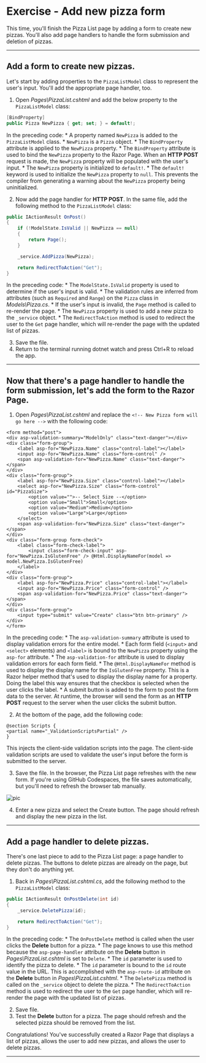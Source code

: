 # Exercise - Add new pizza form
This time, you'll finish the Pizza List page by adding a form to create new pizzas. You'll also add page handlers to handle the form submission and deletion of pizzas.

-----
## Add a form to create new pizzas.
Let's start by adding properties to the `PizzaListModel` class to represent the user's input. You'll add the appropriate page handler, too.

1. Open *Pages\PizzaList.cshtml* and add the below property to the `PizzaListModel` class:
```cs
[BindProperty]
public Pizza NewPizza { get; set; } = default!;
```
In the preceding code:
    * A property named `NewPizza` is added to the `PizzaListModel` class.
        * `NewPizza` is a `Pizza` object.
    * The `BindProperty` attribute is applied to the `NewPizza` property.
        * The `BindProperty` attribute is used to bind the `NewPizza` property to the Razor Page. When an **HTTP POST** request is made, the `NewPizza` property will be populated with the user's input.
    * The `NewPizza` property is initialized to `default!`.
        * The `default!` keyword is used to initialize the `NewPizza` property to `null`. This prevents the compiler from generating a warning about the `NewPizza` property being uninitialized.

2. Now add the page handler for **HTTP POST**. In the same file, add the following method to the `PizzaListModel` class:
```cs
public IActionResult OnPost()
{
    if (!ModelState.IsValid || NewPizza == null)
    {
        return Page();
    }

    _service.AddPizza(NewPizza);

    return RedirectToAction("Get");
}
```
In the preceding code:
    * The `ModelState.IsValid` property is used to determine if the user's input is valid.
        * The validation rules are inferred from attributes (such as `Required` and `Range`) on the `Pizza` class in *Models\Pizza.cs*.
        * If the user's input is invalid, the `Page` method is called to re-render the page.
    * The `NewPizza` property is used to add a new pizza to the `_service` object.
    * The `RedirectToAction` method is used to redirect the user to the `Get` page handler, which will re-render the page with the updated list of pizzas.

3. Save the file.
4. Return to the terminal running dotnet watch and press Ctrl+R to reload the app.

-------
## Now that there's a page handler to handle the form submission, let's add the form to the Razor Page.
1. Open *Pages\PizzaList.cshtml* and replace the `<!-- New Pizza form will go here -->` with the following code:
```razor
<form method="post">
<div asp-validation-summary="ModelOnly" class="text-danger"></div>
<div class="form-group">
    <label asp-for="NewPizza.Name" class="control-label"></label>
    <input asp-for="NewPizza.Name" class="form-control" />
    <span asp-validation-for="NewPizza.Name" class="text-danger"></span>
</div>
<div class="form-group">
    <label asp-for="NewPizza.Size" class="control-label"></label>
    <select asp-for="NewPizza.Size" class="form-control" id="PizzaSize">
        <option value="">-- Select Size --</option>
        <option value="Small">Small</option>
        <option value="Medium">Medium</option>
        <option value="Large">Large</option>
    </select>
    <span asp-validation-for="NewPizza.Size" class="text-danger"></span>
</div>
<div class="form-group form-check">
    <label class="form-check-label">
        <input class="form-check-input" asp-for="NewPizza.IsGlutenFree" /> @Html.DisplayNameFor(model => model.NewPizza.IsGlutenFree)
    </label>
</div>
<div class="form-group">
    <label asp-for="NewPizza.Price" class="control-label"></label>
    <input asp-for="NewPizza.Price" class="form-control" />
    <span asp-validation-for="NewPizza.Price" class="text-danger"></span>
</div>
<div class="form-group">
    <input type="submit" value="Create" class="btn btn-primary" />
</div>
</form>
```
In the preceding code:
    * The `asp-validation-summary` attribute is used to display validation errors for the entire model.
    * Each form field (`<input>` and `<select>` elements) and `<label>` is bound to the `NewPizza` property using the `asp-for` attribute.
    * The `asp-validation-for` attribute is used to display validation errors for each form field.
    * The `@Html.DisplayNameFor` method is used to display the display name for the `IsGlutenFree` property. This is a Razor helper method that's used to display the display name for a property. Doing the label this way ensures that the checkbox is selected when the user clicks the label.
    * A submit button is added to the form to post the form data to the server. At runtime, the browser will send the form as an **HTTP POST** request to the server when the user clicks the submit button.

2. At the bottom of the page, add the following code:
```razor
@section Scripts {
<partial name="_ValidationScriptsPartial" />
}
```
This injects the client-side validation scripts into the page. The client-side validation scripts are used to validate the user's input before the form is submitted to the server.

3. Save the file. In the browser, the Pizza List page refreshes with the new form. If you're using GitHub Codespaces, the file saves automatically, but you'll need to refresh the browser tab manually.

![pic](https://learn.microsoft.com/en-us/training/aspnetcore/create-razor-pages-aspnet-core/media/pizza-list-with-form.png)

4. Enter a new pizza and select the Create button. The page should refresh and display the new pizza in the list.

-----
## Add a page handler to delete pizzas.
There's one last piece to add to the Pizza List page: a page handler to delete pizzas. The buttons to delete pizzas are already on the page, but they don't do anything yet.

1. Back in *Pages\PizzaList.cshtml.cs*, add the following method to the `PizzaListModel` class:
```cs
public IActionResult OnPostDelete(int id)
{
    _service.DeletePizza(id);

    return RedirectToAction("Get");
}
```
In the preceding code:
    * The `OnPostDelete` method is called when the user clicks the **Delete** button for a pizza.
        * The page knows to use this method because the `asp-page-handler` attribute on the **Delete** button in *Pages\PizzaList.cshtml* is set to `Delete`.
    * The `id` parameter is used to identify the pizza to delete.
        * The `id` parameter is bound to the `id` route value in the URL. This is accomplished with the `asp-route-id` attribute on the **Delete** button in *Pages\PizzaList.cshtml*.
    * The `DeletePizza` method is called on the `_service` object to delete the pizza.
    * The `RedirectToAction` method is used to redirect the user to the `Get` page handler, which will re-render the page with the updated list of pizzas.

2. Save file.
3. Test the **Delete** button for a pizza. The page should refresh and the selected pizza should be removed from the list.

Congratulations! You've successfully created a Razor Page that displays a list of pizzas, allows the user to add new pizzas, and allows the user to delete pizzas.

------